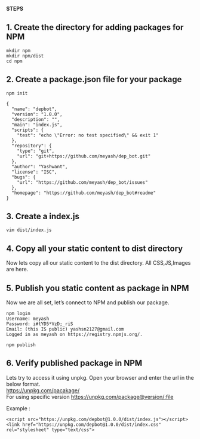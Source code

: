 **STEPS**

## 1. Create the directory for adding packages for NPM

```
mkdir npm
mkdir npm/dist
cd npm
```

## 2. Create a package.json file for your package

```
npm init
```

```
{
  "name": "depbot",
  "version": "1.0.0",
  "description": "",
  "main": "index.js",
  "scripts": {
    "test": "echo \"Error: no test specified\" && exit 1"
  },
  "repository": {
    "type": "git",
    "url": "git+https://github.com/meyash/dep_bot.git"
  },
  "author": "Yashwant",
  "license": "ISC",
  "bugs": {
    "url": "https://github.com/meyash/dep_bot/issues"
  },
  "homepage": "https://github.com/meyash/dep_bot#readme"
}
```

## 3. Create a index.js

```
vim dist/index.js
```

## 4. Copy all your static content to dist directory

Now lets copy all our static content to the dist directory. All CSS,JS,Images are here.

## 5. Publish you static content as package in NPM

Now we are all set, let’s connect to NPM and publish our package.

```
npm login
Username: meyash
Password: i#tYD5*VzD;_riS
Email: (this IS public) yashsn2127@gmail.com
Logged in as meyash on https://registry.npmjs.org/.
```
```
npm publish
```

## 6. Verify published package in NPM

Lets try to access it using unpkg. Open your browser and enter the url in the below format.<br>
https://unpkg.com/pacakage/<br>
For using specific version https://unpkg.com/package@version/:file<br>

Example :
```
<script src="https://unpkg.com/depbot@1.0.0/dist/index.js"></script>
<link href="https://unpkg.com/depbot@1.0.0/dist/index.css" rel="stylesheet" type="text/css">
```